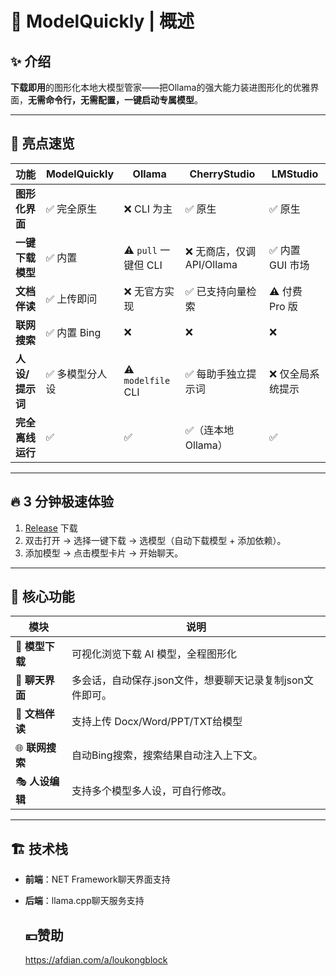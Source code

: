 # 🌌 ModelQuickly | 概述

## ✨ 介绍
**下载即用**的图形化本地大模型管家——把Ollama的强大能力装进图形化的优雅界面，**无需命令行，无需配置，一键启动专属模型**。

---

## 🎯 亮点速览
| 功能           | ModelQuickly | Ollama             | CherryStudio        | LMStudio    |
| ------------ | ------------ | ------------------ | ------------------- | ----------- |
| **图形化界面**    | ✅ 完全原生       | ❌ CLI 为主           | ✅ 原生                | ✅ 原生        |
| **一键下载模型**   | ✅ 内置       | ⚠️ `pull` 一键但 CLI  | ❌ 无商店，仅调 API/Ollama | ✅ 内置 GUI 市场 |
| **文档伴读** | ✅ 上传即问       | ❌ 无官方实现            | ✅ 已支持向量检索           | ⚠️ 付费 Pro 版 |
| **联网搜索**     | ✅ 内置 Bing    | ❌                  | ❌                   | ❌           |
| **人设/提示词**   | ✅ 多模型分人设     | ⚠️ `modelfile` CLI | ✅ 每助手独立提示词          | ❌ 仅全局系统提示   |
| **完全离线运行**   | ✅            | ✅                  | ✅（连本地 Ollama）       | ✅           |


---

## 🔥 3 分钟极速体验
1. [Release](https://github.com/loukongblock/ModelQuickly/releases) 下载
2. 双击打开 → 选择一键下载 → 选模型（自动下载模型 + 添加依赖）。
3. 添加模型 → 点击模型卡片 → 开始聊天。

---

## 🧩 核心功能
| 模块 | 说明 |
|------|------|
| 🚀 **模型下载** | 可视化浏览下载 AI 模型，全程图形化 |
| 💬 **聊天界面** | 多会话，自动保存.json文件，想要聊天记录复制json文件即可。 |
| 📁 **文档伴读** | 支持上传 Docx/Word/PPT/TXT给模型 |
| 🌐 **联网搜索** | 自动Bing搜索，搜索结果自动注入上下文。 |
| 🎭 **人设编辑** | 支持多个模型多人设，可自行修改。 |

---

## 🏗️ 技术栈
- **前端**：NET Framework聊天界面支持
- **后端**：llama.cpp聊天服务支持

  ## 💴赞助
  https://afdian.com/a/loukongblock
